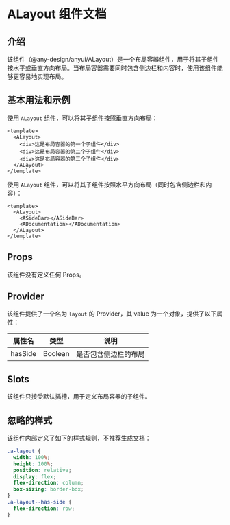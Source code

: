 # ALayout 组件文档

## 介绍

该组件（@any-design/anyui/ALayout）是一个布局容器组件，用于将其子组件按水平或垂直方向布局。当布局容器需要同时包含侧边栏和内容时，使用该组件能够更容易地实现布局。

## 基本用法和示例

使用 `ALayout` 组件，可以将其子组件按照垂直方向布局：

```vue
<template>
  <ALayout>
    <div>这是布局容器的第一个子组件</div>
    <div>这是布局容器的第二个子组件</div>
    <div>这是布局容器的第三个子组件</div>
  </ALayout>
</template>
```

使用 `ALayout` 组件，可以将其子组件按照水平方向布局（同时包含侧边栏和内容）：

```vue
<template>
  <ALayout>
    <ASideBar></ASideBar>
    <ADocumentation></ADocumentation>
  </ALayout>
</template>
```

## Props

该组件没有定义任何 Props。

## Provider

该组件提供了一个名为 `layout` 的 Provider，其 value 为一个对象，提供了以下属性：

| 属性名   | 类型    | 说明                 |
| -------- | ------- | -------------------- |
| hasSide  | Boolean | 是否包含侧边栏的布局 |

## Slots

该组件只接受默认插槽，用于定义布局容器的子组件。

## 忽略的样式

该组件内部定义了如下的样式规则，不推荐生成文档：

```scss
.a-layout {
  width: 100%;
  height: 100%;
  position: relative;
  display: flex;
  flex-direction: column;
  box-sizing: border-box;
}
.a-layout--has-side {
  flex-direction: row;
}
```